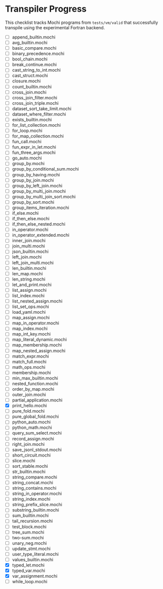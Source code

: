 # Transpiler Progress

This checklist tracks Mochi programs from `tests/vm/valid` that successfully transpile using the experimental Fortran backend.

* [ ] append_builtin.mochi
* [ ] avg_builtin.mochi
* [ ] basic_compare.mochi
* [ ] binary_precedence.mochi
* [ ] bool_chain.mochi
* [ ] break_continue.mochi
* [ ] cast_string_to_int.mochi
* [ ] cast_struct.mochi
* [ ] closure.mochi
* [ ] count_builtin.mochi
* [ ] cross_join.mochi
* [ ] cross_join_filter.mochi
* [ ] cross_join_triple.mochi
* [ ] dataset_sort_take_limit.mochi
* [ ] dataset_where_filter.mochi
* [ ] exists_builtin.mochi
* [ ] for_list_collection.mochi
* [ ] for_loop.mochi
* [ ] for_map_collection.mochi
* [ ] fun_call.mochi
* [ ] fun_expr_in_let.mochi
* [ ] fun_three_args.mochi
* [ ] go_auto.mochi
* [ ] group_by.mochi
* [ ] group_by_conditional_sum.mochi
* [ ] group_by_having.mochi
* [ ] group_by_join.mochi
* [ ] group_by_left_join.mochi
* [ ] group_by_multi_join.mochi
* [ ] group_by_multi_join_sort.mochi
* [ ] group_by_sort.mochi
* [ ] group_items_iteration.mochi
* [ ] if_else.mochi
* [ ] if_then_else.mochi
* [ ] if_then_else_nested.mochi
* [ ] in_operator.mochi
* [ ] in_operator_extended.mochi
* [ ] inner_join.mochi
* [ ] join_multi.mochi
* [ ] json_builtin.mochi
* [ ] left_join.mochi
* [ ] left_join_multi.mochi
* [ ] len_builtin.mochi
* [ ] len_map.mochi
* [ ] len_string.mochi
* [ ] let_and_print.mochi
* [ ] list_assign.mochi
* [ ] list_index.mochi
* [ ] list_nested_assign.mochi
* [ ] list_set_ops.mochi
* [ ] load_yaml.mochi
* [ ] map_assign.mochi
* [ ] map_in_operator.mochi
* [ ] map_index.mochi
* [ ] map_int_key.mochi
* [ ] map_literal_dynamic.mochi
* [ ] map_membership.mochi
* [ ] map_nested_assign.mochi
* [ ] match_expr.mochi
* [ ] match_full.mochi
* [ ] math_ops.mochi
* [ ] membership.mochi
* [ ] min_max_builtin.mochi
* [ ] nested_function.mochi
* [ ] order_by_map.mochi
* [ ] outer_join.mochi
* [ ] partial_application.mochi
* [x] print_hello.mochi
* [ ] pure_fold.mochi
* [ ] pure_global_fold.mochi
* [ ] python_auto.mochi
* [ ] python_math.mochi
* [ ] query_sum_select.mochi
* [ ] record_assign.mochi
* [ ] right_join.mochi
* [ ] save_jsonl_stdout.mochi
* [ ] short_circuit.mochi
* [ ] slice.mochi
* [ ] sort_stable.mochi
* [ ] str_builtin.mochi
* [ ] string_compare.mochi
* [ ] string_concat.mochi
* [ ] string_contains.mochi
* [ ] string_in_operator.mochi
* [ ] string_index.mochi
* [ ] string_prefix_slice.mochi
* [ ] substring_builtin.mochi
* [ ] sum_builtin.mochi
* [ ] tail_recursion.mochi
* [ ] test_block.mochi
* [ ] tree_sum.mochi
* [ ] two-sum.mochi
* [ ] unary_neg.mochi
* [ ] update_stmt.mochi
* [ ] user_type_literal.mochi
* [ ] values_builtin.mochi
* [x] typed_let.mochi
* [x] typed_var.mochi
* [x] var_assignment.mochi
* [ ] while_loop.mochi
